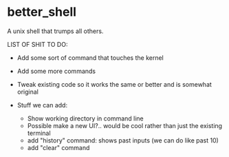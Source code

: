 # better_shell
A unix shell that trumps all others.

LIST OF SHIT TO DO:

- Add some sort of command that touches the kernel
- Add some more commands 
- Tweak existing code so it works the same or better and is somewhat original

- Stuff we can add:
  - Show working directory in command line
  - Possible make a new UI?.. would be cool rather than just the existing terminal
  - add "history" command: shows past inputs (we can do like past 10)
  - add "clear" command
